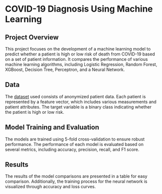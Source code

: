 # COVID-19 Diagnosis Using Machine Learning

## Project Overview

This project focuses on the development of a machine learning model to predict whether a patient is high or low risk of death from COVID-19 based on a set of patient information. It compares the performance of various machine learning algorithms, including Logistic Regression, Random Forest, XGBoost, Decision Tree, Perceptron, and a Neural Network.

## Data

The [dataset](https://www.kaggle.com/datasets/meirnizri/covid19-dataset?resource=download) used consists of anonymized patient data. Each patient is represented by a feature vector, which includes various measurements and patient attributes. The target variable is a binary class indicating whether the patient is high or low risk.

## Model Training and Evaluation

The models are trained using 5-fold cross-validation to ensure robust performance. The performance of each model is evaluated based on several metrics, including accuracy, precision, recall, and F1 score. 

## Results

The results of the model comparisons are presented in a table for easy comparison. Additionally, the training process for the neural network is visualized through accuracy and loss curves.
